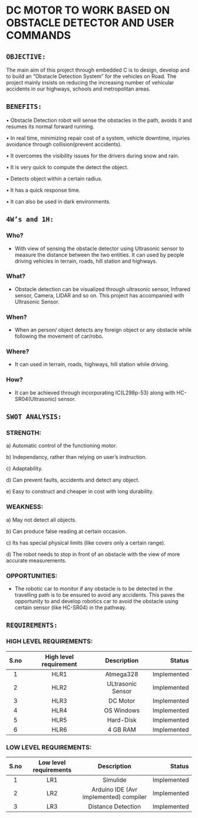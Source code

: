 # **DC MOTOR TO WORK BASED ON OBSTACLE DETECTOR AND USER COMMANDS**
## **`OBJECTIVE:`**
	
   The main aim of this project through embedded C is to design, develop and to build an “Obstacle Detection System” for the vehicles on Road. The project mainly insists on reducing the increasing number of vehicular accidents in our highways, schools and metropolitan areas.

## **`BENEFITS:`**
•	Obstacle Detection robot will sense the obstacles in the path, avoids it and resumes its normal forward running.

•	In real time, minimizing repair cost of a system, vehicle downtime, injuries avoidance through collision(prevent accidents).

•	It overcomes the visibility issues for the drivers during snow and rain.

•	It is very quick to compute the detect the object.

•	Detects object within a certain radius.

•	It has a quick response time.

•	It can also be used in dark environments.


## **`4W’s and 1H:`**

### Who?
- With view of sensing the obstacle detector using Ultrasonic sensor to measure the distance between the two entities. It can used by people driving vehicles in terrain, roads, hill station and highways.

### What?

- Obstacle detection can be visualized through ultrasonic sensor, Infrared sensor, Camera, LIDAR and so on. This project has accompanied with Ultrasonic Sensor.

### When?

- When an person/ object detects any foreign object or any obstacle while following the movement of car/robo.

### Where?

- It can  used in terrain, roads, highways, hill station while driving. 

### How?

- It can be achieved through incorporating IC(L298p-53) along with HC-SR04(Ultrasonic) sensor.

## **`SWOT ANALYSIS:`**

### STRENGTH:

a)	Automatic control of the functioning motor.

b)	Independancy, rather than relying on user’s instruction.

c)	Adaptability.

d)	Can prevent faults, accidents and detect any object.

e)	Easy to construct and cheaper in cost with long durability.
	
### WEAKNESS:

a)	May not detect all objects.

b)	Can produce false reading at certain occasion.

c)	Its has special physical limits (like covers only a certain range).

d)	The robot needs to stop in front of an obstacle with the view of more accurate measurements.

### OPPORTUNITIES:

- The robotic car to monitor if any obstacle is to be detected in the travelling path is to be ensured to avoid any accidents. This paves the opportunity to and develop robotics car to avoid the obstacle using certain sensor (like HC-SR04) in the pathway.

## **`REQUIREMENTS:`**

### HIGH LEVEL REQUIREMENTS:

| S.no | High level requirement | Description | Status |
| :---:| :---: | :---: | ---: |
| 1 | HLR1 |  Atmega328 | Implemented |
| 2 | HLR2 | ULtrasonic Sensor | Implemented |
| 3 | HLR3 | DC Motor | Implemented |
| 4 | HLR4 | OS Windows | Implemented |
| 5 | HLR5 | Hard-Disk | Implemented |
| 6 | HLR6 | 4 GB RAM | Implemented |

### LOW LEVEL REQUIREMENTS:

| S.no | Low level requirements | Description | Status |
| :---: | :---: | :---: | ---: |
| 1 | LR1 | Simulide | Implemented | 
| 2 | LR2 | Arduino IDE (Avr implemented) compiler | Implemented |
| 3 | LR3 | Distance Detection | Implemented |


